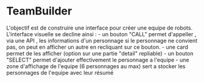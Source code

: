 # TeamBuilder
L'objectif est de construire une interface pour créer une equipe de robots. L'interface visuelle se decline ainsi : - un bouton "CALL" permet d'appeller , via une API , les informations d'un personnage si le personnage ne convient pas, on peut en afficher un autre en recliquant sur ce bouton. - une card permet de les afficher (option sur une partie "detail" repliable) - un bouton "SELECT" permet d'ajouter effectivement le personnage a l'equipe - une zone d'affichage de l'equipe (6 personnages au max) sert a stocker les personnages de l'equipe  avec leur résumé 

